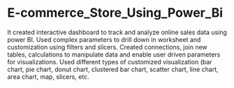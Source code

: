 # E-commerce_Store_Using_Power_Bi
It created interactive dashboard to track and analyze online sales data using power BI. Used complex parameters to drill down in worksheet and customization
using filters and slicers. 
Created connections, join new tables, calculations to manipulate data and enable user driven parameters for visualizations. 
Used different types of customized visualization (bar chart, pie chart, donut chart, clustered bar chart, scatter chart, line chart, area chart, map, slicers, etc.

